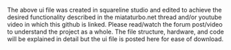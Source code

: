 The above ui file was created in squareline studio and edited to achieve the desired functionality described in the miataturbo.net thread and/or youtube video in which this github is linked. Please read/watch the forum post/video to understand the project as a whole. The file structure, hardware, and code will be explained in detail but the ui file is posted here for ease of download. 
